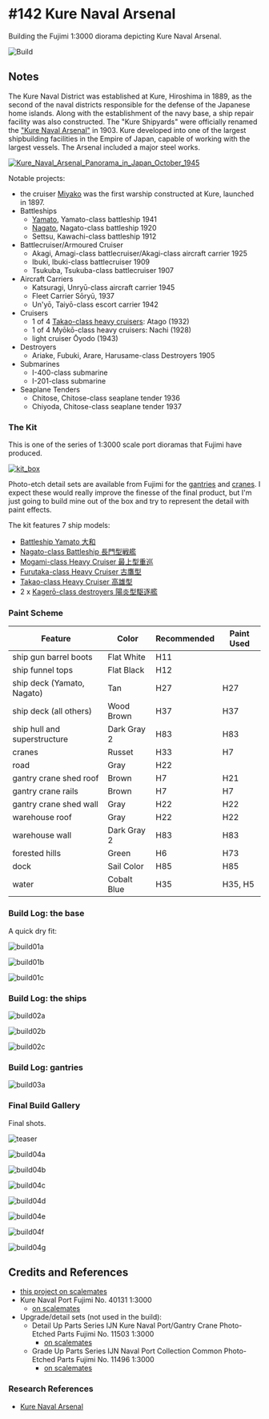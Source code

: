 # #142 Kure Naval Arsenal

Building the Fujimi 1:3000 diorama depicting Kure Naval Arsenal.

![Build](./assets/KureNavalArsenal_build.jpg?raw=true)

## Notes

The Kure Naval District was established at Kure, Hiroshima in 1889, as the second of the naval districts responsible for the defense of the Japanese home islands. Along with the establishment of the navy base, a ship repair facility was also constructed.  The "Kure Shipyards" were officially renamed the
["Kure Naval Arsenal"](https://en.wikipedia.org/wiki/Kure_Naval_Arsenal)
in 1903. Kure developed into one of the largest shipbuilding facilities in the Empire of Japan, capable of working with the largest vessels. The Arsenal included a major steel works.

[![Kure_Naval_Arsenal_Panorama_in_Japan_October_1945](./assets/Kure_Naval_Arsenal_Panorama_in_Japan_October_1945.jpg)](https://en.wikipedia.org/wiki/Kure_Naval_Arsenal)

Notable projects:

* the cruiser [Miyako](https://en.wikipedia.org/wiki/Japanese_cruiser_Miyako) was the first warship constructed at Kure, launched in 1897.
* Battleships
    * [Yamato](https://en.wikipedia.org/wiki/Japanese_battleship_Yamato), Yamato-class battleship 1941
    * [Nagato](https://en.wikipedia.org/wiki/Japanese_battleship_Nagato), Nagato-class battleship 1920
    * Settsu, Kawachi-class battleship 1912
* Battlecruiser/Armoured Cruiser
    * Akagi, Amagi-class battlecruiser/Akagi-class aircraft carrier 1925
    * Ibuki, Ibuki-class battlecruiser 1909
    * Tsukuba, Tsukuba-class battlecruiser 1907
* Aircraft Carriers
    * Katsuragi, Unryū-class aircraft carrier 1945
    * Fleet Carrier Sōryū, 1937
    * Un'yō, Taiyō-class escort carrier 1942
* Cruisers
    * 1 of 4 [Takao-class heavy cruisers](https://en.wikipedia.org/wiki/Takao-class_cruiser): Atago (1932)
    * 1 of 4 Myōkō-class heavy cruisers: Nachi (1928)
    * light cruiser Ōyodo (1943)
* Destroyers
    * Ariake, Fubuki, Arare, Harusame-class Destroyers 1905
* Submarines
    * I-400-class submarine
    * I-201-class submarine
* Seaplane Tenders
    * Chitose, Chitose-class seaplane tender 1936
    * Chiyoda, Chitose-class seaplane tender 1937

### The Kit

This is one of the series of 1:3000 scale port dioramas that Fujimi have produced.

[![kit_box](./assets/kit_box.jpg)](https://www.scalemates.com/kits/fujimi-40131-kure-naval-port--993916)

Photo-etch detail sets are available from Fujimi for the
[gantries](https://www.scalemates.com/kits/fujimi-11503-ijn-kure-naval-port-gantry-crane-photo-etched-parts--1028650)
and
[cranes](https://www.scalemates.com/kits/fujimi-11496-ijn-naval-port-collection-common-photo-etched-parts--1019727).
I expect these would really improve the finesse of the final product, but I'm just going to build mine out of the box and try to represent the detail with paint effects.

The kit features 7 ship models:

* [Battleship Yamato ⼤和](https://en.wikipedia.org/wiki/Japanese_battleship_Yamato)
* [Nagato-class Battleship 長門型戦艦](https://en.wikipedia.org/wiki/Nagato-class_battleship)
* [Mogami-class Heavy Cruiser 最上型重巡](https://en.wikipedia.org/wiki/Mogami-class_cruiser)
* [Furutaka-class Heavy Cruiser 古鷹型](https://en.wikipedia.org/wiki/Furutaka-class_cruiser)
* [Takao-class Heavy Cruiser ⾼雄型](https://en.wikipedia.org/wiki/Takao-class_cruiser)
* 2 x [Kagerō-class destroyers 陽炎型駆逐艦](https://en.wikipedia.org/wiki/Kager%C5%8D-class_destroyer)

### Paint Scheme

| Feature                      | Color                | Recommended | Paint Used |
|------------------------------|----------------------|-------------|------------|
| ship gun barrel boots        | Flat White           | H11         |            |
| ship funnel tops             | Flat Black           | H12         |            |
| ship deck (Yamato, Nagato)   | Tan                  | H27         | H27        |
| ship deck (all others)       | Wood Brown           | H37         | H37        |
| ship hull and superstructure | Dark Gray 2          | H83         | H83        |
| cranes                       | Russet               | H33         | H7         |
| road                         | Gray                 | H22         |            |
| gantry crane shed roof       | Brown                | H7          | H21        |
| gantry crane rails           | Brown                | H7          | H7         |
| gantry crane shed wall       | Gray                 | H22         | H22        |
| warehouse roof               | Gray                 | H22         | H22        |
| warehouse wall               | Dark Gray 2          | H83         | H83        |
| forested hills               | Green                | H6          | H73        |
| dock                         | Sail Color           | H85         | H85        |
| water                        | Cobalt Blue          | H35         | H35, H5    |

### Build Log: the base

A quick dry fit:

![build01a](./assets/build01a.jpg?raw=true)

![build01b](./assets/build01b.jpg?raw=true)

![build01c](./assets/build01c.jpg?raw=true)

### Build Log: the ships

![build02a](./assets/build02a.jpg?raw=true)

![build02b](./assets/build02b.jpg?raw=true)

![build02c](./assets/build02c.jpg?raw=true)

### Build Log: gantries

![build03a](./assets/build03a.jpg?raw=true)

### Final Build Gallery

Final shots.

![teaser](./assets/teaser.jpg?raw=true)

![build04a](./assets/build04a.jpg?raw=true)

![build04b](./assets/build04b.jpg?raw=true)

![build04c](./assets/build04c.jpg?raw=true)

![build04d](./assets/build04d.jpg?raw=true)

![build04e](./assets/build04e.jpg?raw=true)

![build04f](./assets/build04f.jpg?raw=true)

![build04g](./assets/build04g.jpg?raw=true)

## Credits and References

* [this project on scalemates](https://www.scalemates.com/profiles/mate.php?id=74137&p=projects&project=191837)
* Kure Naval Port Fujimi No. 40131 1:3000
    * [on scalemates](https://www.scalemates.com/kits/fujimi-40131-kure-naval-port--993916)
* Upgrade/detail sets (not used in the build):
    * Detail Up Parts Series IJN Kure Naval Port/Gantry Crane Photo-Etched Parts Fujimi No. 11503 1:3000
        * [on scalemates](https://www.scalemates.com/kits/fujimi-11503-ijn-kure-naval-port-gantry-crane-photo-etched-parts--1028650)
    * Grade Up Parts Series IJN Naval Port Collection Common Photo-Etched Parts Fujimi No. 11496 1:3000
        * [on scalemates](https://www.scalemates.com/kits/fujimi-11496-ijn-naval-port-collection-common-photo-etched-parts--1019727)

### Research References

* [Kure Naval Arsenal](https://en.wikipedia.org/wiki/Kure_Naval_Arsenal)
